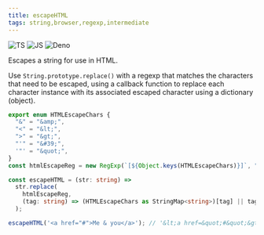 ```yaml
---
title: escapeHTML
tags: string,browser,regexp,intermediate
---
```


![TS](https://img.shields.io/badge/supports-typescript-blue.svg?style=flat-square)
![JS](https://img.shields.io/badge/supports-javascript-yellow.svg?style=flat-square)
![Deno](https://img.shields.io/badge/supports-deno-green.svg?style=flat-square)

Escapes a string for use in HTML.

Use `String.prototype.replace()` with a regexp that matches the characters that need to be escaped, using a callback function to replace each character instance with its associated escaped character using a dictionary (object).

```ts
export enum HTMLEscapeChars {
  "&" = "&amp;",
  "<" = "&lt;",
  ">" = "&gt;",
  "'" = "&#39;",
  '"' = "&quot;",
}
const htmlEscapeReg = new RegExp(`[${Object.keys(HTMLEscapeChars)}]`, "g");

const escapeHTML = (str: string) =>
  str.replace(
    htmlEscapeReg,
    (tag: string) => (HTMLEscapeChars as StringMap<string>)[tag] || tag
  );
```

```ts
escapeHTML('<a href="#">Me & you</a>'); // '&lt;a href=&quot;#&quot;&gt;Me &amp; you&lt;/a&gt;'
```
